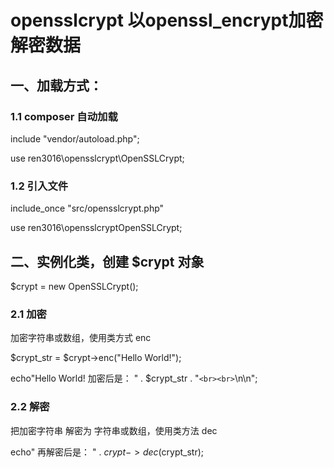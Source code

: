 # opensslcrypt 以openssl_encrypt加密解密数据

## 一、加载方式：

### 1.1 composer 自动加载

include "vendor/autoload.php";

use ren3016\opensslcrypt\OpenSSLCrypt;

### 1.2 引入文件

include_once "src/opensslcrypt.php"

use ren3016\\opensslcryptOpenSSLCrypt;

## 二、实例化类，创建 $crypt 对象

$crypt = new OpenSSLCrypt();

### 2.1 加密

加密字符串或数组，使用类方式 enc

$crypt_str = $crypt->enc("Hello World!");

echo"Hello World! 加密后是： " . $crypt_str . "`<br><br>`\n\n";

### 2.2 解密

把加密字符串 解密为 字符串或数组，使用类方法 dec

echo" 再解密后是： " . $crypt->dec($crypt_str);
